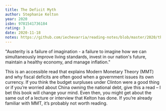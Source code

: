 ```yaml
---
title: The Deficit Myth
author: Stephanie Kelton
year: 2020
isbn: 9781541736184
rating: 3
date: 2020-11-18
notes: https://github.com/iechevarria/reading-notes/blob/master/2020/the-deficit-myth-kelton-2020.md
---
```


<p class="quote">"Austerity is a failure of imagination - a failure to imagine how we can simultaneously improve living standards, invest in our nation's future, maintain a healthy economy, and manage inflation."</p>

This is an accessible read that explains Modern Monetary Theory (MMT) and why fiscal deficits are often good when a government issues its own currency. If you think the budget surpluses under Clinton were a good thing or if you’re worried about China owning the national debt, give this a read – I bet this book will change your mind. Even then, you might get about the same out of a lecture or interview that Kelton has done. If you’re already familiar with MMT, it’s probably not worth reading.